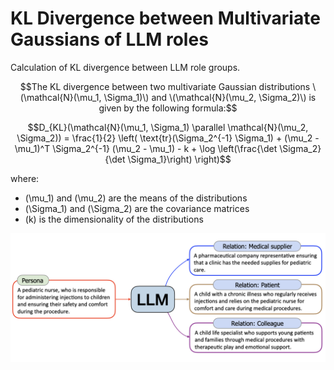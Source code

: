 # KL Divergence between Multivariate Gaussians of LLM roles

Calculation of KL divergence between LLM role groups.

```math
The KL divergence between two multivariate Gaussian distributions \(\mathcal{N}(\mu_1, \Sigma_1)\) and \(\mathcal{N}(\mu_2, \Sigma_2)\) is given by the following formula:
```

```math
D_{KL}(\mathcal{N}(\mu_1, \Sigma_1) \parallel \mathcal{N}(\mu_2, \Sigma_2)) =
\frac{1}{2} \left( \text{tr}(\Sigma_2^{-1} \Sigma_1) + (\mu_2 - \mu_1)^T \Sigma_2^{-1} (\mu_2 - \mu_1) - k + \log \left(\frac{\det \Sigma_2}{\det \Sigma_1}\right) \right)
```

where:
- \(\mu_1\) and \(\mu_2\) are the means of the distributions
- \(\Sigma_1\) and \(\Sigma_2\) are the covariance matrices
- \(k\) is the dimensionality of the distributions



![llm-condition](personahub-pipe.png)
